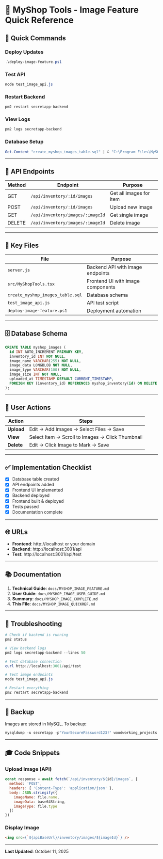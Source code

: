 # 📸 MyShop Tools - Image Feature Quick Reference

## 🚀 Quick Commands

### Deploy Updates
```powershell
.\deploy-image-feature.ps1
```

### Test API
```powershell
node test_image_api.js
```

### Restart Backend
```powershell
pm2 restart secretapp-backend
```

### View Logs
```powershell
pm2 logs secretapp-backend
```

### Database Setup
```powershell
Get-Content "create_myshop_images_table.sql" | & "C:\Program Files\MySQL\MySQL Server 8.0\bin\mysql.exe" -u secretapp -p"YourSecurePassword123!"
```

---

## 🎯 API Endpoints

| Method | Endpoint | Purpose |
|--------|----------|---------|
| GET | `/api/inventory/:id/images` | Get all images for item |
| POST | `/api/inventory/:id/images` | Upload new image |
| GET | `/api/inventory/images/:imageId` | Get single image |
| DELETE | `/api/inventory/images/:imageId` | Delete image |

---

## 📁 Key Files

| File | Purpose |
|------|---------|
| `server.js` | Backend API with image endpoints |
| `src/MyShopTools.tsx` | Frontend UI with image components |
| `create_myshop_images_table.sql` | Database schema |
| `test_image_api.js` | API test script |
| `deploy-image-feature.ps1` | Deployment automation |

---

## 🗄️ Database Schema

```sql
CREATE TABLE myshop_images (
  id INT AUTO_INCREMENT PRIMARY KEY,
  inventory_id INT NOT NULL,
  image_name VARCHAR(255) NOT NULL,
  image_data LONGBLOB NOT NULL,
  image_type VARCHAR(100) NOT NULL,
  image_size INT NOT NULL,
  uploaded_at TIMESTAMP DEFAULT CURRENT_TIMESTAMP,
  FOREIGN KEY (inventory_id) REFERENCES myshop_inventory(id) ON DELETE CASCADE
);
```

---

## 🎨 User Actions

| Action | Steps |
|--------|-------|
| **Upload** | Edit → Add Images → Select Files → Save |
| **View** | Select Item → Scroll to Images → Click Thumbnail |
| **Delete** | Edit → Click Image to Mark → Save |

---

## ✅ Implementation Checklist

- [x] Database table created
- [x] API endpoints added
- [x] Frontend UI implemented
- [x] Backend deployed
- [x] Frontend built & deployed
- [x] Tests passed
- [x] Documentation complete

---

## 🌐 URLs

- **Frontend**: http://localhost or your domain
- **Backend**: http://localhost:3001/api
- **Test**: http://localhost:3001/api/test

---

## 📚 Documentation

1. **Technical Guide**: `docs/MYSHOP_IMAGE_FEATURE.md`
2. **User Guide**: `docs/MYSHOP_IMAGE_USER_GUIDE.md`
3. **Summary**: `docs/MYSHOP_IMAGE_COMPLETE.md`
4. **This File**: `docs/MYSHOP_IMAGE_QUICKREF.md`

---

## 🐛 Troubleshooting

```powershell
# Check if backend is running
pm2 status

# View backend logs
pm2 logs secretapp-backend --lines 50

# Test database connection
curl http://localhost:3001/api/test

# Test image endpoints
node test_image_api.js

# Restart everything
pm2 restart secretapp-backend
```

---

## 💾 Backup

Images are stored in MySQL. To backup:
```powershell
mysqldump -u secretapp -p"YourSecurePassword123!" woodworking_projects myshop_images > myshop_images_backup.sql
```

---

## 🎓 Code Snippets

### Upload Image (API)
```javascript
const response = await fetch(`/api/inventory/${id}/images`, {
  method: 'POST',
  headers: { 'Content-Type': 'application/json' },
  body: JSON.stringify({
    imageName: file.name,
    imageData: base64String,
    imageType: file.type
  })
})
```

### Display Image
```html
<img src={`${apiBaseUrl}/inventory/images/${imageId}`} />
```

---

**Last Updated**: October 11, 2025
